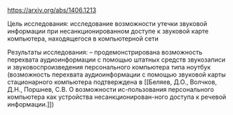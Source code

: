 https://arxiv.org/abs/1406.1213

Цель исследования: исследование возможности утечки звуковой информации при несанкционированном доступе к звуковой карте компьютера, находящегося в компьютерной сети

Результаты исследования: – продемонстрирована возможность перехвата аудиоинформации с помощью штатных средств звукозаписи и звуковоспроизведения персонального компьютера типа ноутбук (возможность перехвата аудиоинформации с помощью звуковой карты стационарного компьютера подтверждена в [[Беляев, Д.О., Волчков, Д.Н., Поршнев, С.В. О возможности ис-пользования персонального компьютера как устройства несанкционирован-ного доступа к речевой информации.]])